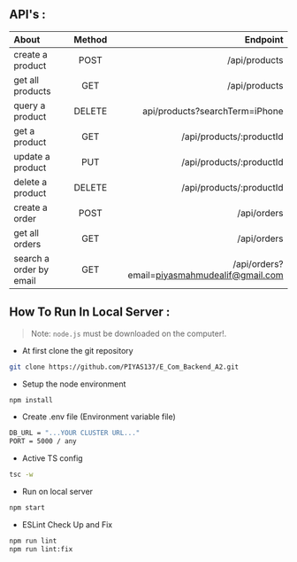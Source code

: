 ## API's :
| About  | Method  | Endpoint |
| :------------ |:---------------:|  -----:|
| create a product      | POST | /api/products |
| get all products      | GET | /api/products |
| query a product | DELETE | api/products?searchTerm=iPhone |
| get a product      | GET | /api/products/:productId |
| update a product      | PUT | /api/products/:productId |
| delete a product      | DELETE | /api/products/:productId |
| create a order  | POST | /api/orders |
| get all orders  | GET | /api/orders |
| search a order by email| GET | /api/orders?email=piyasmahmudealif@gmail.com |

## How To Run In Local Server :
> Note: `node.js` must be downloaded on the computer!.
- At first clone the git repository
```sh
git clone https://github.com/PIYAS137/E_Com_Backend_A2.git
```
- Setup the node environment
```sh
npm install
```
- Create .env file (Environment variable file) 
```sh
DB_URL = "...YOUR CLUSTER URL..."
PORT = 5000 / any
```
- Active TS config 
```sh
tsc -w
```
- Run on local server
```sh
npm start
```
- ESLint Check Up and Fix
```sh
npm run lint
npm run lint:fix
```
